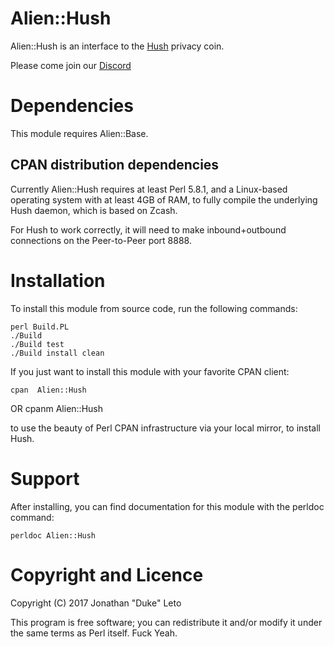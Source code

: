 # Alien::Hush

Alien::Hush is an interface to the [Hush](https://myhush.org) privacy coin.

Please come join our [Discord](https://discord.io/hush/)

# Dependencies

This module requires Alien::Base.

## CPAN distribution dependencies

Currently Alien::Hush requires at least Perl 5.8.1, and a Linux-based operating
system with at least 4GB of RAM, to fully compile the underlying Hush daemon,
which is based on Zcash.

For Hush to work correctly, it will need to make inbound+outbound connections
on the Peer-to-Peer port 8888.

# Installation

To install this module from source code, run the following commands:

    perl Build.PL
    ./Build
    ./Build test
    ./Build install clean

If you just want to install this module with your favorite CPAN client:

    cpan  Alien::Hush
OR
    cpanm Alien::Hush

to use the beauty of Perl CPAN infrastructure via your local mirror, to
install Hush.

# Support

After installing, you can find documentation for this module with the
perldoc command:

    perldoc Alien::Hush

# Copyright and Licence

Copyright (C) 2017 Jonathan "Duke" Leto

This program is free software; you can redistribute it and/or modify it
under the same terms as Perl itself. Fuck Yeah.
